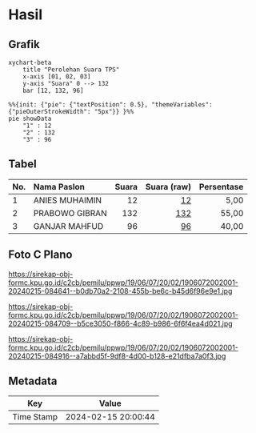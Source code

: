# Hasil

## Grafik

```mermaid
xychart-beta
    title "Perolehan Suara TPS"
    x-axis [01, 02, 03]
    y-axis "Suara" 0 --> 132
    bar [12, 132, 96]
```

```mermaid
%%{init: {"pie": {"textPosition": 0.5}, "themeVariables": {"pieOuterStrokeWidth": "5px"}} }%%
pie showData
    "1" : 12
    "2" : 132
    "3" : 96
```

## Tabel

| No. | Nama Paslon    | Suara | Suara (raw) | Persentase |
|:--- |:-------------- | -----:| -----------:| ----------:|
| 1   | ANIES MUHAIMIN | 12    | [12][p-1]   | 5,00       |
| 2   | PRABOWO GIBRAN | 132   | [132][p-2]  | 55,00      |
| 3   | GANJAR MAHFUD  | 96    | [96][p-3]   | 40,00      |


[p-1]: https://github.com/gigit-pemilu/pemilu-2024-19-kepulauan-bangka-belitung/blob/main/pilpres/hitung-suara/sub/19-kepulauan-bangka-belitung/sub/06-belitung-timur/sub/07-simpang-pesak/sub/2002-tanjung-batu-itam/sub/001-tps/sub/paslon-1.txt
[p-2]: https://github.com/gigit-pemilu/pemilu-2024-19-kepulauan-bangka-belitung/blob/main/pilpres/hitung-suara/sub/19-kepulauan-bangka-belitung/sub/06-belitung-timur/sub/07-simpang-pesak/sub/2002-tanjung-batu-itam/sub/001-tps/sub/paslon-2.txt
[p-3]: https://github.com/gigit-pemilu/pemilu-2024-19-kepulauan-bangka-belitung/blob/main/pilpres/hitung-suara/sub/19-kepulauan-bangka-belitung/sub/06-belitung-timur/sub/07-simpang-pesak/sub/2002-tanjung-batu-itam/sub/001-tps/sub/paslon-3.txt

## Foto C Plano

https://sirekap-obj-formc.kpu.go.id/c2cb/pemilu/ppwp/19/06/07/20/02/1906072002001-20240215-084641--b0db70a2-2108-455b-be6c-b45d6f96e9e1.jpg

https://sirekap-obj-formc.kpu.go.id/c2cb/pemilu/ppwp/19/06/07/20/02/1906072002001-20240215-084709--b5ce3050-f866-4c89-b986-6f6f4ea4d021.jpg

https://sirekap-obj-formc.kpu.go.id/c2cb/pemilu/ppwp/19/06/07/20/02/1906072002001-20240215-084916--a7abbd5f-9df8-4d00-b128-e21dfba7a0f3.jpg


## Metadata

| Key        | Value               |
| ---------- | ------------------- |
| Time Stamp | 2024-02-15 20:00:44 |



